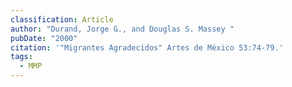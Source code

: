 ```yaml
---
classification: Article
author: "Durand, Jorge G., and Douglas S. Massey "
pubDate: "2000"
citation: '"Migrantes Agradecidos" Artes de México 53:74-79.'
tags:
  - MMP
---
```


